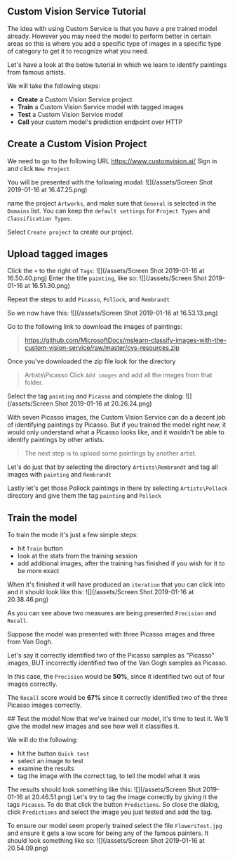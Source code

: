 ## Custom Vision Service Tutorial
The idea with using Custom Service is that you have a pre trained model already. However you may need the model to perform better in certain areas so this is where you add a specific type of images in a specific type of category to get it to recognize what you need.

Let's have a look at the below tutorial in which we learn to identify paintings from famous artists.

We will take the following steps:

- **Create** a Custom Vision Service project
- **Train** a Custom Vision Service model with tagged images
- **Test** a Custom Vision Service model
- **Call** your custom model's prediction endpoint over HTTP

## Create a Custom Vision Project

We need to go to the following URL https://www.customvision.ai/
Sign in and click `New Project`

You will be presented with the following modal:
![](/assets/Screen Shot 2019-01-16 at 16.47.25.png)

name the project `Artworks`, and make sure that `General` is selected in the `Domains` list. You can keep the `default settings` for `Project Types` and `Classification Types`. 

Select `Create project` to create our project.

## Upload tagged images
Click the `+` to the right of `Tags`:
![](/assets/Screen Shot 2019-01-16 at 16.50.40.png) 
Enter the title `painting`, like so:
![](/assets/Screen Shot 2019-01-16 at 16.51.30.png)

Repeat the steps to add `Picasso`, `Pollock`, and `Rembrandt`

So we now have this:
![](/assets/Screen Shot 2019-01-16 at 16.53.13.png)

Go to the following link to download the images of paintings:
> https://github.com/MicrosoftDocs/mslearn-classify-images-with-the-custom-vision-service/raw/master/cvs-resources.zip

Once you've downloaded the zip file look for the directory 
> Artists\Picasso
Click `Add images` and add all the images from that folder.

Select the tag `painting` and `Picasso` and complete the dialog:
![](/assets/Screen Shot 2019-01-16 at 20.26.24.png)

With seven Picasso images, the Custom Vision Service can do a decent job of identifying paintings by Picasso. But if you trained the model right now, it would only understand what a Picasso looks like, and it wouldn't be able to identify paintings by other artists. 

> The next step is to upload some paintings by another artist.

Let's do just that by selecting the directory `Artists\Rembrandt` and tag all images with `painting` and `Rembrandt`

Lastly let's get those Pollock paintings in there by selecting `Artists\Pollock` directory and give them the tag `painting` and `Pollock`

## Train the model
To train the mode it's just a few simple steps:
- hit `Train` button
- look at the stats from the training session
- add additional images, after the training has finished if you wish for it to be more exact

When it's finished it will have produced an `iteration` that you can click into and it should look like this:
![](/assets/Screen Shot 2019-01-16 at 20.38.46.png)

As you can see above two measures are being presented `Precision` and `Recall`.

Suppose the model was presented with three Picasso images and three from Van Gogh. 

Let's say it correctly identified two of the Picasso samples as "Picasso" images, BUT incorrectly identified two of the Van Gogh samples as Picasso. 

In this case, the `Precision` would be **50%**, since it identified two out of four images correctly. 

The `Recall` score would be **67%** since it correctly identified two of the three Picasso images correctly.

## Test the model
Now that we've trained our model, it's time to test it. We'll give the model new images and see how well it classifies it.

We will do the following:
- hit the button `Quick test`
- select an image to test
- examine the results
- tag the image with the correct tag, to tell the model what it was

The results should look something like this:
![](/assets/Screen Shot 2019-01-16 at 20.46.51.png)
Let's try to tag the image correctly by giving it the tags `Picasso`. To do that click the button `Predictions`. So close the dialog, click `Predictions` and select the image you just tested and add the tag.

To ensure our model seem properly trained select the file `FlowersTest.jpg` and ensure it gets a low score for being any of the famous painters. It should look something like so:
![](/assets/Screen Shot 2019-01-16 at 20.54.09.png)


